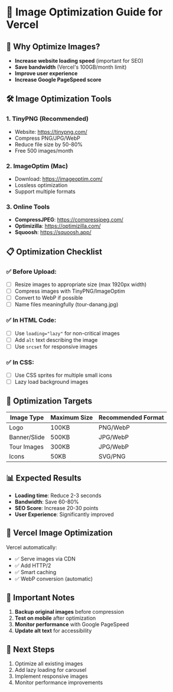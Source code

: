 # 🚀 Image Optimization Guide for Vercel

## 📸 Why Optimize Images?

- **Increase website loading speed** (important for SEO)
- **Save bandwidth** (Vercel's 100GB/month limit)
- **Improve user experience**
- **Increase Google PageSpeed score**

## 🛠️ Image Optimization Tools

### 1. **TinyPNG** (Recommended)
- Website: https://tinypng.com/
- Compress PNG/JPG/WebP
- Reduce file size by 50-80%
- Free 500 images/month

### 2. **ImageOptim** (Mac)
- Download: https://imageoptim.com/
- Lossless optimization
- Support multiple formats

### 3. **Online Tools**
- **CompressJPEG**: https://compressjpeg.com/
- **Optimizilla**: https://optimizilla.com/
- **Squoosh**: https://squoosh.app/

## 📋 Optimization Checklist

### ✅ Before Upload:
- [ ] Resize images to appropriate size (max 1920px width)
- [ ] Compress images with TinyPNG/ImageOptim
- [ ] Convert to WebP if possible
- [ ] Name files meaningfully (tour-danang.jpg)

### ✅ In HTML Code:
- [ ] Use `loading="lazy"` for non-critical images
- [ ] Add `alt` text describing the image
- [ ] Use `srcset` for responsive images

### ✅ In CSS:
- [ ] Use CSS sprites for multiple small icons
- [ ] Lazy load background images

## 🎯 Optimization Targets

| Image Type | Maximum Size | Recommended Format |
|------------|--------------|-------------------|
| Logo | 100KB | PNG/WebP |
| Banner/Slide | 500KB | JPG/WebP |
| Tour Images | 300KB | JPG/WebP |
| Icons | 50KB | SVG/PNG |

## 📊 Expected Results

- **Loading time**: Reduce 2-3 seconds
- **Bandwidth**: Save 60-80%
- **SEO Score**: Increase 20-30 points
- **User Experience**: Significantly improved

## 🔧 Vercel Image Optimization

Vercel automatically:
- ✅ Serve images via CDN
- ✅ Add HTTP/2
- ✅ Smart caching
- ✅ WebP conversion (automatic)

## 📝 Important Notes

1. **Backup original images** before compression
2. **Test on mobile** after optimization
3. **Monitor performance** with Google PageSpeed
4. **Update alt text** for accessibility

## 🚀 Next Steps

1. Optimize all existing images
2. Add lazy loading for carousel
3. Implement responsive images
4. Monitor performance improvements